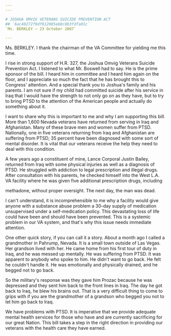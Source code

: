 ```yaml
---
---

# JOSHUA OMVIG VETERANS SUICIDE PREVENTION ACT
## `6ac40272f9df812085eb8c8b3fdfa01c`
`Ms. BERKLEY — 23 October 2007`

---
```



Ms. BERKLEY. I thank the chairman of the VA Committee for yielding me 
this time.

I rise in strong support of H.R. 327, the Joshua Omvig Veterans 
Suicide Prevention Act. I listened to what Mr. Boswell had to say. He 
is the prime sponsor of the bill. I heard him in committee and I heard 
him again on the floor, and I appreciate so much the fact that he has 
brought this to Congress' attention. And a special thank you to 
Joshua's family and his parents. I am not sure if my child had 
committed suicide after his service in Iraq that I would have the 
strength to not only go on as they have, but to try to bring PTSD to 
the attention of the American people and actually do something about 
it.

I want to share why this is important to me and why I am supporting 
this bill. More than 1,600 Nevada veterans have returned from serving 
in Iraq and Afghanistan. Many of these brave men and women suffer from 
PTSD. Nationally, one in five veterans returning from Iraq and 
Afghanistan are suffering from PTSD; 35 percent have been diagnosed 
with some sort of mental disorder. It is vital that our veterans 
receive the help they need to deal with this condition.

A few years ago a constituent of mine, Lance Corporal Justin Bailey, 
returned from Iraq with some physical injuries as well as a diagnosis 
of PTSD. He struggled with addiction to legal prescription and illegal 
drugs. After consultation with his parents, he checked himself into the 
West L.A. VA facility where he was given five additional prescription 
drugs, including


methadone, without proper oversight. The next day, the man was dead.

I can't understand, it is incomprehensible to me why a facility would 
give anyone with a substance abuse problem a 30-day supply of 
medication unsupervised under a self-medication policy. This 
devastating loss of life could have been and should have been 
prevented. This is a systemic problem in our VA system, and that's why 
this issue needs immediate attention.

One other quick story, if you can call it a story. About a month ago 
I called a grandmother in Pahrump, Nevada. It is a small town outside 
of Las Vegas. Her grandson lived with her. He came home from his first 
tour of duty in Iraq, and he was messed up mentally. He was suffering 
from PTSD. It was apparent to anybody who spoke to him. He didn't want 
to go back. He felt he couldn't handle it. He was emotionally and 
physically drained, and he begged not to go back.

So the military's response was they gave him Prozac because he was 
depressed and they sent him back to the front lines in Iraq. The day he 
got back to Iraq, he blew his brains out. That is a very difficult 
thing to come to grips with if you are the grandmother of a grandson 
who begged you not to let him go back to Iraq.

We have problems with PTSD. It is imperative that we provide adequate 
mental health services for those who have and are currently sacrificing 
for our great Nation. This bill takes a step in the right direction in 
providing our veterans with the health care they have earned.